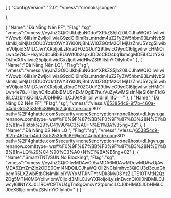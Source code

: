 [
{
"ConfigVersion":"2.0",
"vmess":"cronoksjsongen"

},

{
"Name":"Đà Nẵng Nền FF",
"Flag":"sg",
"vmess":"vmess://eyJhZGQiOiJkbjEuNGdoYXRkZS5jb20iLCJhaWQiOiIwIiwiYWxwbiI6IiIsImZwIjoiIiwiaG9zdCI6ImRsLmtndm4uZ2FyZW5hbm93LmNvbSIsImlkIjoiNjUzODU0YzktOWY3Yi00NjBhLWI0ZGQtM2Q1MjUzZmU5Yzg5IiwibmV0Ijoid3MiLCJwYXRoIjoiLzRnaGF0ZGUuY29tIiwicG9ydCI6IjgwIiwicHMiOiLwn4e78J+HsyhO4buBbiBUaWt0b2spxJDDoCBO4bq1bmcgMDEiLCJzY3kiOiJhdXRvIiwic25pIjoiIiwidGxzIjoiIiwidHlwZSI6IiIsInYiOiIyIn0="
},
{
"Name":"Đà Nẵng Nền LQ",
"Flag":"sg",
"vmess":"vmess://eyJhZGQiOiJkbjEuNGdoYXRkZS5jb20iLCJhaWQiOiIwIiwiYWxwbiI6IiIsImZwIjoiIiwiaG9zdCI6ImRsLmtndm4uZ2FyZW5hbm93LmNvbSIsImlkIjoiNjUzODU0YzktOWY3Yi00NjBhLWI0ZGQtM2Q1MjUzZmU5Yzg5IiwibmV0Ijoid3MiLCJwYXRoIjoiLzRnaGF0ZGUuY29tIiwicG9ydCI6IjgwIiwicHMiOiLwn4e78J+HsyhO4buBbiBMUSnEkMOgIE7hurVuZyAwMSIsInNjeSI6ImF1dG8iLCJzbmkiOiIiLCJ0bHMiOiIiLCJ0eXBlIjoiIiwidiI6IjIifQ=="
},
{
"Name":"Đà Nẵng 02 Nền FF",
"Flag":"sg",
"vmess":"vless://653854c9-9f7b-460a-b4dd-3d5253fe9c89@dn2.4ghatde.com:80?path=%2F4ghatde.com&security=none&encryption=none&host=dl.kgvn.garenanow.com&type=ws#%F0%9F%87%BB%F0%9F%87%B3%28N%E1%BB%81n+Tiktok%29%C4%90%C3%A0+N%E1%BA%B5ng+02"
},
{
"Name":"Đà Nẵng 02 Nền LQ ",
"Flag":"sg",
"vmess":"vless://653854c9-9f7b-460a-b4dd-3d5253fe9c89@dn2.4ghatde.com:80?path=%2F4ghatde.com&security=none&encryption=none&host=dl.kgvn.garenanow.com&type=ws#%F0%9F%87%BB%F0%9F%87%B3%28N%E1%BB%81n+LQ%29%C4%90%C3%A0+N%E1%BA%B5ng+02"
},
{
"Name":"Smart\/TNT\/SUN No Blocking",
"Flag":"sg",
"vmess":"vmess:\/\/eyJhZGQiOiIwMDAwOjAwMDA6MDAwMDowMDAwOjAwMDA6ZmZmZjo2ODE0OmI4NDQiLCJhaWQiOiI2NCIsImhvc3QiOiJ3d3cudGhpcmR5LXZwbi5tbCIsImlkIjoiYWYxMTJiNTYtNDk3My03YzZiLTE1OTMtN2QzZDg5MTM0MGYxIiwibmV0Ijoid3MiLCJwYXRoIjoiLyIsInBvcnQiOiI0NDMiLCJwcyI6IlNtYXJ0L1ROVC9TVU4gTm8gQmxvY2tpbmciLCJ0bHMiOiJ0bHMiLCJ0eXBlIjoibm9uZSIsInYiOiIyIn0="
}
]
